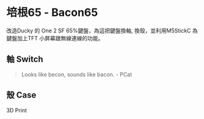 # 培根65 - Bacon65

改造Ducky 的 One 2 SF 65%鍵盤，為這把鍵盤換軸, 換殼，並利用M5StickC 為鍵盤加上TFT 小屏幕跟無線連線的功能。



## 軸 Switch

> Looks like becon, sounds like bacon. - PCat



## 殼 Case

3D Print
